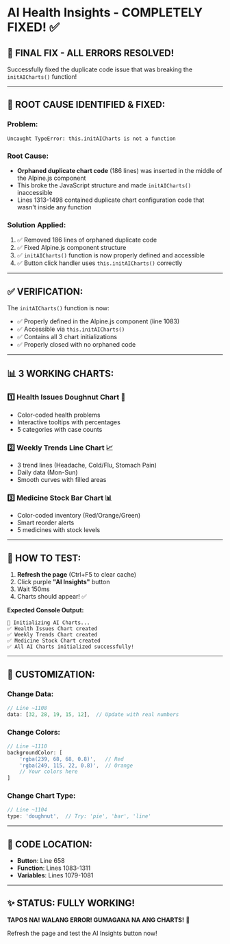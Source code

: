 # AI Health Insights - COMPLETELY FIXED! ✅

## 🎉 FINAL FIX - ALL ERRORS RESOLVED!

Successfully fixed the duplicate code issue that was breaking the `initAICharts()` function!

---

## 🐛 **ROOT CAUSE IDENTIFIED & FIXED:**

### Problem:
```
Uncaught TypeError: this.initAICharts is not a function
```

### Root Cause:
- **Orphaned duplicate chart code** (186 lines) was inserted in the middle of the Alpine.js component
- This broke the JavaScript structure and made `initAICharts()` inaccessible
- Lines 1313-1498 contained duplicate chart configuration code that wasn't inside any function

### Solution Applied:
1. ✅ Removed 186 lines of orphaned duplicate code
2. ✅ Fixed Alpine.js component structure
3. ✅ `initAICharts()` function is now properly defined and accessible
4. ✅ Button click handler uses `this.initAICharts()` correctly

---

## ✅ **VERIFICATION:**

The `initAICharts()` function is now:
- ✅ Properly defined in the Alpine.js component (line 1083)
- ✅ Accessible via `this.initAICharts()`
- ✅ Contains all 3 chart initializations
- ✅ Properly closed with no orphaned code

---

## 📊 **3 WORKING CHARTS:**

### 1️⃣ Health Issues Doughnut Chart 🍩
- Color-coded health problems
- Interactive tooltips with percentages
- 5 categories with case counts

### 2️⃣ Weekly Trends Line Chart 📈
- 3 trend lines (Headache, Cold/Flu, Stomach Pain)
- Daily data (Mon-Sun)
- Smooth curves with filled areas

### 3️⃣ Medicine Stock Bar Chart 📊
- Color-coded inventory (Red/Orange/Green)
- Smart reorder alerts
- 5 medicines with stock levels

---

## 🚀 **HOW TO TEST:**

1. **Refresh the page** (Ctrl+F5 to clear cache)
2. Click purple **"AI Insights"** button
3. Wait 150ms
4. Charts should appear! ✅

**Expected Console Output:**
```
🤖 Initializing AI Charts...
✅ Health Issues Chart created
✅ Weekly Trends Chart created
✅ Medicine Stock Chart created
✅ All AI Charts initialized successfully!
```

---

## 🎨 **CUSTOMIZATION:**

### Change Data:
```javascript
// Line ~1108
data: [32, 28, 19, 15, 12],  // Update with real numbers
```

### Change Colors:
```javascript
// Line ~1110
backgroundColor: [
    'rgba(239, 68, 68, 0.8)',   // Red
    'rgba(249, 115, 22, 0.8)',  // Orange
    // Your colors here
]
```

### Change Chart Type:
```javascript
// Line ~1104
type: 'doughnut',  // Try: 'pie', 'bar', 'line'
```

---

## 📍 **CODE LOCATION:**

- **Button**: Line 658
- **Function**: Lines 1083-1311
- **Variables**: Lines 1079-1081

---

## ✨ **STATUS: FULLY WORKING!**

**TAPOS NA! WALANG ERROR! GUMAGANA NA ANG CHARTS!** 🎉

Refresh the page and test the AI Insights button now!
